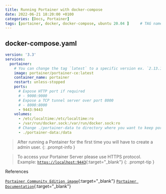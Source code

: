 ```yaml
---
title: Running Portainer with docker-compose
date: 2022-06-21 18:20:00 +0100
categories: [Docs, Portainer]
tags: [portainer, docker, docker-compose, ubuntu 20.04 ]     # TAG names should always be lowercase
---
```


## docker-compose.yaml

```yaml
version: '3.3'
services:
  portainer:
    # You can change the tag `latest` to a specific version ex. `2.13.1`
    image: portainer/portainer-ce:latest
    container_name: portainer
    restart: unless-stopped
    ports:
      # Expose HTTP port if required
      # - 9000:9000
      # Expose a TCP tunnel server over port 8000
      # - 8000:8000
      - 9443:9443
    volumes:
      - /etc/localtime:/etc/localtime:ro
      - /var/run/docker.sock:/var/run/docker.sock:ro
      # Change ./portainer-data to directory where you want to keep portainer data on local machine
      - ./portainer-data:/data
```
> After running a Pontainer for the first time you will have to create a admin user. 
{: .prompt-info }

> To access your Portainer Server please use HTTPS protocol. Example: [`https://localhost:9443`](https:/localhost:9443){:target="_blank"}
{: .prompt-tip }


References

[`Portainer Community Edition image`](https://hub.docker.com/r/portainer/portainer-ce){:target="_blank"}
[`Portainer Documentation`](https://docs.portainer.io/start/install/server/docker/linux){:target="_blank"}